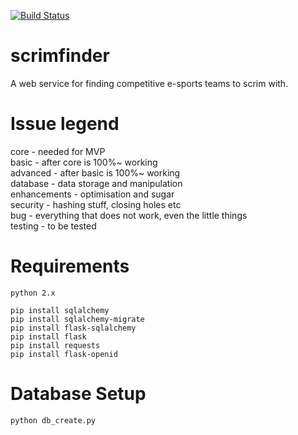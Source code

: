 [![Build Status](https://magnum.travis-ci.com/vlttnv/scrimfinder.svg?token=HWDpVqZortZvsaH5hygh&branch=master)](https://magnum.travis-ci.com/vlttnv/scrimfinder)

scrimfinder
=======

A web service for finding competitive e-sports teams to scrim with.

Issue legend
=======
core - needed for MVP  
basic - after core is 100%~ working  
advanced - after basic is 100%~ working  
database - data storage and manipulation  
enhancements - optimisation and sugar  
security - hashing stuff, closing holes etc  
bug - everything that does not work, even the little things  
testing - to be tested  


Requirements
=======
	python 2.x

	pip install sqlalchemy
	pip install sqlalchemy-migrate
	pip install flask-sqlalchemy
	pip install flask
	pip install requests
	pip install flask-openid  

Database Setup
=======
	python db_create.py

